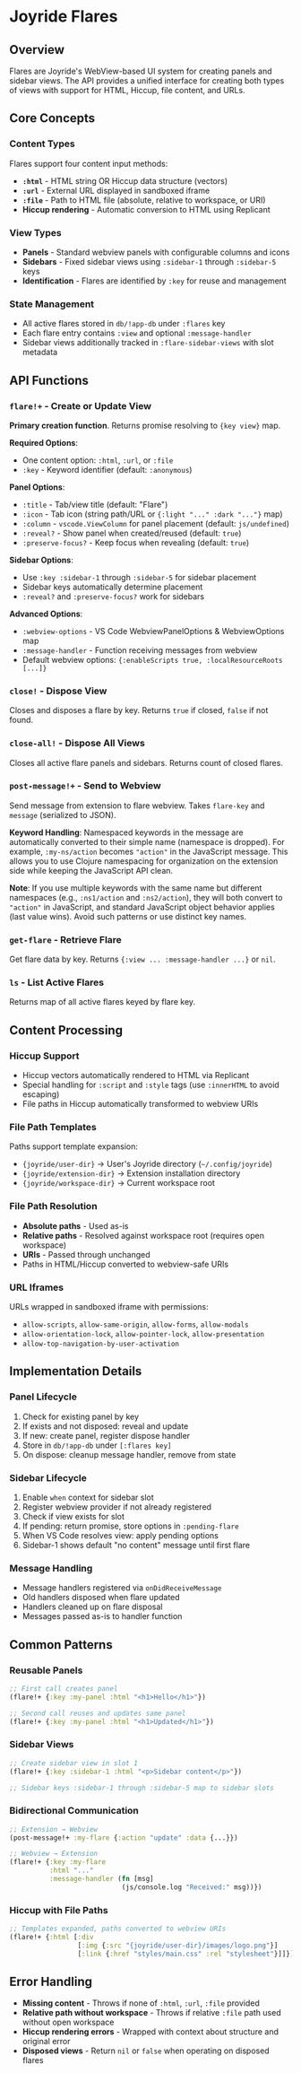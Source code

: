 # Joyride Flares

## Overview

Flares are Joyride's WebView-based UI system for creating panels and sidebar views. The API provides a unified interface for creating both types of views with support for HTML, Hiccup, file content, and URLs.

## Core Concepts

### Content Types
Flares support four content input methods:
- **`:html`** - HTML string OR Hiccup data structure (vectors)
- **`:url`** - External URL displayed in sandboxed iframe
- **`:file`** - Path to HTML file (absolute, relative to workspace, or URI)
- **Hiccup rendering** - Automatic conversion to HTML using Replicant

### View Types
- **Panels** - Standard webview panels with configurable columns and icons
- **Sidebars** - Fixed sidebar views using `:sidebar-1` through `:sidebar-5` keys
- **Identification** - Flares are identified by `:key` for reuse and management

### State Management
- All active flares stored in `db/!app-db` under `:flares` key
- Each flare entry contains `:view` and optional `:message-handler`
- Sidebar views additionally tracked in `:flare-sidebar-views` with slot metadata

## API Functions

### `flare!+` - Create or Update View
**Primary creation function**. Returns promise resolving to `{key view}` map.

**Required Options**:
- One content option: `:html`, `:url`, or `:file`
- `:key` - Keyword identifier (default: `:anonymous`)

**Panel Options**:
- `:title` - Tab/view title (default: "Flare")
- `:icon` - Tab icon (string path/URL or `{:light "..." :dark "..."}` map)
- `:column` - `vscode.ViewColumn` for panel placement (default: `js/undefined`)
- `:reveal?` - Show panel when created/reused (default: `true`)
- `:preserve-focus?` - Keep focus when revealing (default: `true`)

**Sidebar Options**:
- Use `:key :sidebar-1` through `:sidebar-5` for sidebar placement
- Sidebar keys automatically determine placement
- `:reveal?` and `:preserve-focus?` work for sidebars

**Advanced Options**:
- `:webview-options` - VS Code WebviewPanelOptions & WebviewOptions map
- `:message-handler` - Function receiving messages from webview
- Default webview options: `{:enableScripts true, :localResourceRoots [...]}`

### `close!` - Dispose View
Closes and disposes a flare by key. Returns `true` if closed, `false` if not found.

### `close-all!` - Dispose All Views
Closes all active flare panels and sidebars. Returns count of closed flares.

### `post-message!+` - Send to Webview
Send message from extension to flare webview. Takes `flare-key` and `message` (serialized to JSON).

**Keyword Handling**: Namespaced keywords in the message are automatically converted to their simple name (namespace is dropped). For example, `:my-ns/action` becomes `"action"` in the JavaScript message. This allows you to use Clojure namespacing for organization on the extension side while keeping the JavaScript API clean.

**Note**: If you use multiple keywords with the same name but different namespaces (e.g., `:ns1/action` and `:ns2/action`), they will both convert to `"action"` in JavaScript, and standard JavaScript object behavior applies (last value wins). Avoid such patterns or use distinct key names.

### `get-flare` - Retrieve Flare
Get flare data by key. Returns `{:view ... :message-handler ...}` or `nil`.

### `ls` - List Active Flares
Returns map of all active flares keyed by flare key.

## Content Processing

### Hiccup Support
- Hiccup vectors automatically rendered to HTML via Replicant
- Special handling for `:script` and `:style` tags (use `:innerHTML` to avoid escaping)
- File paths in Hiccup automatically transformed to webview URIs

### File Path Templates
Paths support template expansion:
- `{joyride/user-dir}` → User's Joyride directory (`~/.config/joyride`)
- `{joyride/extension-dir}` → Extension installation directory
- `{joyride/workspace-dir}` → Current workspace root

### File Path Resolution
- **Absolute paths** - Used as-is
- **Relative paths** - Resolved against workspace root (requires open workspace)
- **URIs** - Passed through unchanged
- Paths in HTML/Hiccup converted to webview-safe URIs

### URL Iframes
URLs wrapped in sandboxed iframe with permissions:
- `allow-scripts`, `allow-same-origin`, `allow-forms`, `allow-modals`
- `allow-orientation-lock`, `allow-pointer-lock`, `allow-presentation`
- `allow-top-navigation-by-user-activation`

## Implementation Details

### Panel Lifecycle
1. Check for existing panel by key
2. If exists and not disposed: reveal and update
3. If new: create panel, register dispose handler
4. Store in `db/!app-db` under `[:flares key]`
5. On dispose: cleanup message handler, remove from state

### Sidebar Lifecycle
1. Enable `when` context for sidebar slot
2. Register webview provider if not already registered
3. Check if view exists for slot
4. If pending: return promise, store options in `:pending-flare`
5. When VS Code resolves view: apply pending options
6. Sidebar-1 shows default "no content" message until first flare

### Message Handling
- Message handlers registered via `onDidReceiveMessage`
- Old handlers disposed when flare updated
- Handlers cleaned up on flare disposal
- Messages passed as-is to handler function

## Common Patterns

### Reusable Panels
```clojure
;; First call creates panel
(flare!+ {:key :my-panel :html "<h1>Hello</h1>"})

;; Second call reuses and updates same panel
(flare!+ {:key :my-panel :html "<h1>Updated</h1>"})
```

### Sidebar Views
```clojure
;; Create sidebar view in slot 1
(flare!+ {:key :sidebar-1 :html "<p>Sidebar content</p>"})

;; Sidebar keys :sidebar-1 through :sidebar-5 map to sidebar slots
```

### Bidirectional Communication
```clojure
;; Extension → Webview
(post-message!+ :my-flare {:action "update" :data {...}})

;; Webview → Extension
(flare!+ {:key :my-flare
          :html "..."
          :message-handler (fn [msg]
                            (js/console.log "Received:" msg))})
```

### Hiccup with File Paths
```clojure
;; Templates expanded, paths converted to webview URIs
(flare!+ {:html [:div
                 [:img {:src "{joyride/user-dir}/images/logo.png"}]
                 [:link {:href "styles/main.css" :rel "stylesheet"}]]})
```

## Error Handling

- **Missing content** - Throws if none of `:html`, `:url`, `:file` provided
- **Relative path without workspace** - Throws if relative `:file` path used without open workspace
- **Hiccup rendering errors** - Wrapped with context about structure and original error
- **Disposed views** - Return `nil` or `false` when operating on disposed flares